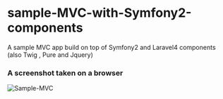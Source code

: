sample-MVC-with-Symfony2-components
===================================

A sample MVC app build on top of Symfony2 and Laravel4 components (also Twig , Pure and Jquery)

### A screenshot taken on a browser

![Sample-MVC](https://dl.dropboxusercontent.com/u/8941952/GitHub-images/samplemvc.png")
